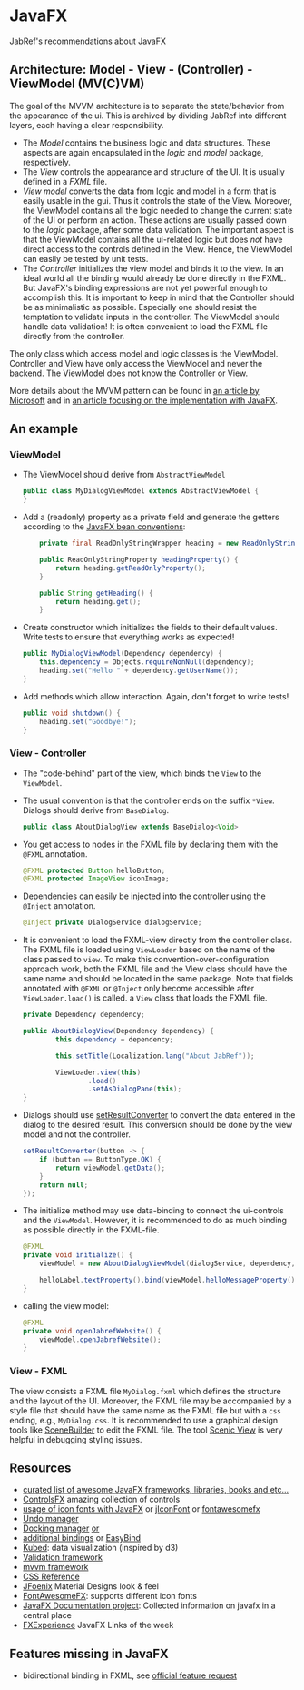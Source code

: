 # JavaFX

JabRef's recommendations about JavaFX

## Architecture: Model - View - (Controller) - ViewModel  (MV(C)VM)

The goal of the MVVM architecture is to separate the state/behavior from the appearance of the ui.
This is archived by dividing JabRef into different layers, each having a clear responsibility.

- The _Model_ contains the business logic and data structures. These aspects are again encapsulated in the _logic_ and _model_ package, respectively.
- The _View_ controls the appearance and structure of the UI. It is usually defined in a _FXML_ file. 
- _View model_ converts the data from logic and model in a form that is easily usable in the gui. Thus it controls the state of the View. Moreover, the ViewModel contains all the logic needed to change the current state of the UI or perform an action. These actions are usually passed down to the _logic_ package, after some data validation. The important aspect is that the ViewModel contains all the ui-related logic but does *not* have direct access to the controls defined in the View. Hence, the ViewModel can easily be tested by unit tests.
- The _Controller_ initializes the view model and binds it to the view. In an ideal world all the binding would already be done directly in the FXML. But JavaFX's binding expressions are not yet powerful enough to accomplish this. It is important to keep in mind that the Controller should be as minimalistic as possible. Especially one should resist the temptation to validate inputs in the controller. The ViewModel should handle data validation! It is often convenient to load the FXML file directly from the controller.  

The only class which access model and logic classes is the ViewModel. Controller and View have only access the ViewModel and never the backend. The ViewModel does not know the Controller or View.

More details about the MVVM pattern can be found in [an article by Microsoft](https://msdn.microsoft.com/en-us/magazine/dd419663.aspx) and in [an article focusing on the implementation with JavaFX](http://blog.buildpath.de/javafx-decouple-the-view-and-its-behavior-to-create-a-testable-ui/).

## An example

### ViewModel

- The ViewModel should derive from `AbstractViewModel`

    ```java
    public class MyDialogViewModel extends AbstractViewModel {
    }
    ```

- Add a (readonly) property as a private field and generate the getters according to the [JavaFX bean conventions](https://docs.oracle.com/javafx/2/binding/jfxpub-binding.htm):

    ```java
        private final ReadOnlyStringWrapper heading = new ReadOnlyStringWrapper();

        public ReadOnlyStringProperty headingProperty() {
            return heading.getReadOnlyProperty();
        }

        public String getHeading() {
            return heading.get();
        }
    ```

- Create constructor which initializes the fields to their default values. Write tests to ensure that everything works as expected!

    ```java
    public MyDialogViewModel(Dependency dependency) {
        this.dependency = Objects.requireNonNull(dependency);
        heading.set("Hello " + dependency.getUserName());
    }
    ```

- Add methods which allow interaction. Again, don't forget to write tests!

    ```java
    public void shutdown() {
        heading.set("Goodbye!");
    }
    ```

### View - Controller

- The "code-behind" part of the view, which binds the `View` to the `ViewModel`.
- The usual convention is that the controller ends on the suffix `*View`. Dialogs should derive from `BaseDialog`.

    ```java
    public class AboutDialogView extends BaseDialog<Void>
    ```

- You get access to nodes in the FXML file by declaring them with the `@FXML` annotation.

    ```java
    @FXML protected Button helloButton;
    @FXML protected ImageView iconImage;
    ```

- Dependencies can easily be injected into the controller using the `@Inject` annotation.

    ```java
    @Inject private DialogService dialogService;
    ```

- It is convenient to load the FXML-view directly from the controller class.
  The FXML file is loaded using `ViewLoader` based on the name of the class passed to `view`. To make this convention-over-configuration approach work, both the FXML file and the View class should have the same name and should be located in the same package.
  Note that fields annotated with `@FXML` or `@Inject` only become accessible after `ViewLoader.load()` is called.
a `View` class that loads the FXML file.

    ```java
    private Dependency dependency;

    public AboutDialogView(Dependency dependency) {
            this.dependency = dependency;

            this.setTitle(Localization.lang("About JabRef"));

            ViewLoader.view(this)
                    .load()
                    .setAsDialogPane(this);
    }
    ```

- Dialogs should use [setResultConverter](https://docs.oracle.com/javase/8/javafx/api/javafx/scene/control/Dialog.html#setResultConverter-javafx.util.Callback-) to convert the data entered in the dialog to the desired result. This conversion should be done by the view model and not the controller.

    ```java
    setResultConverter(button -> {
        if (button == ButtonType.OK) {
            return viewModel.getData();
        }
        return null;
    });
    ```

- The initialize method may use data-binding to connect the ui-controls and the `ViewModel`. However, it is recommended to do as much binding as possible directly in the FXML-file.

    ```java
    @FXML
    private void initialize() {
        viewModel = new AboutDialogViewModel(dialogService, dependency, ...);

        helloLabel.textProperty().bind(viewModel.helloMessageProperty());
    }
    ```

- calling the view model:

    ```java
    @FXML
    private void openJabrefWebsite() {
        viewModel.openJabrefWebsite();
    }
    ```

### View - FXML

The view consists a FXML file `MyDialog.fxml` which defines the structure and the layout of the UI. Moreover, the FXML file may be accompanied by a style file that should have the same name as the FXML file but with a `css` ending, e.g., `MyDialog.css`. It is recommended to use a graphical design tools like [SceneBuilder](http://gluonhq.com/labs/scene-builder/) to edit the FXML file. The tool [Scenic View](http://fxexperience.com/scenic-view/) is very helpful in debugging styling issues.

## Resources

- [curated list of awesome JavaFX frameworks, libraries, books and etc...](https://github.com/mhrimaz/AwesomeJavaFX)
- [ControlsFX](http://fxexperience.com/controlsfx/features/) amazing collection of controls
- [usage of icon fonts with JavaFX](http://aalmiray.github.io/ikonli/#_javafx) or [jIconFont](https://github.com/jIconFont/jiconfont-google_material_design_icons) or [fontawesomefx](https://bitbucket.org/Jerady/fontawesomefx/)
- [Undo manager](https://github.com/TomasMikula/UndoFX)
- [Docking manager](https://github.com/alexbodogit/AnchorFX) [or](https://github.com/RobertBColton/DockFX)
- [additional bindings](https://github.com/lestard/advanced-bindings) or [EasyBind](https://github.com/TomasMikula/EasyBind)
- [Kubed](https://github.com/hudsonb/kubed): data visualization (inspired by d3)
- [Validation framework](https://github.com/sialcasa/mvvmFX/wiki/Validation)
- [mvvm framework](https://github.com/sialcasa/mvvmFX/wiki)
- [CSS Reference](http://docs.oracle.com/javafx/2/api/javafx/scene/doc-files/cssref.html)
- [JFoenix](https://github.com/jfoenixadmin/JFoenix) Material Designs look & feel
- [FontAwesomeFX](https://bitbucket.org/Jerady/fontawesomefx/overview): supports different icon fonts
- [JavaFX Documentation project](https://fxdocs.github.io/docs/index.html): Collected information on javafx in a central place
- [FXExperience](http://fxexperience.com/) JavaFX Links of the week

## Features missing in JavaFX

- bidirectional binding in FXML, see [official feature request](https://bugs.openjdk.java.net/browse/JDK-8090665)
